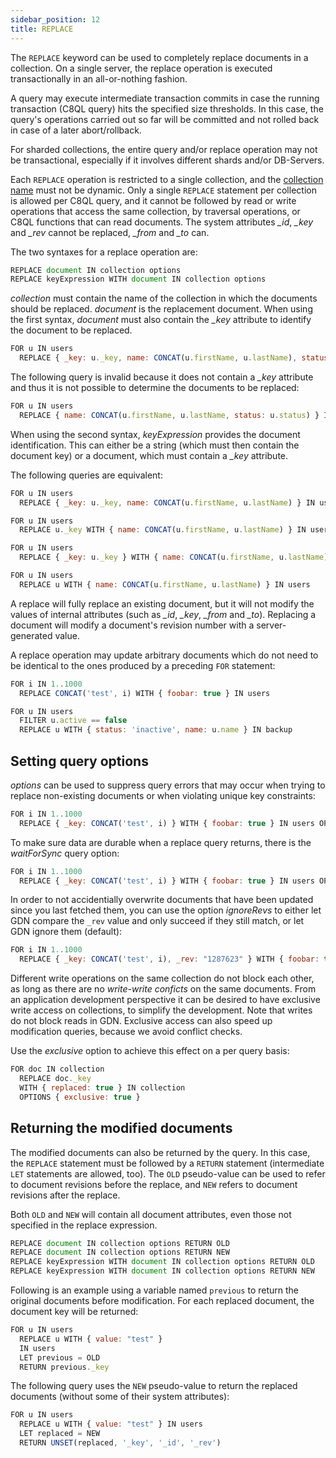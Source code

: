 ```yaml
---
sidebar_position: 12
title: REPLACE
---
```


The `REPLACE` keyword can be used to completely replace documents in a collection. On a single server, the replace operation is executed transactionally in an all-or-nothing fashion.

A query may execute intermediate transaction commits in case the running transaction (C8QL query) hits the specified size thresholds. In this case, the query's operations carried out so far will be committed and not rolled back in case of a later abort/rollback. 


For sharded collections, the entire query and/or replace operation may not be transactional, especially if it involves different shards and/or DB-Servers.

Each `REPLACE` operation is restricted to a single collection, and the [collection name](replace) must not be dynamic. Only a single `REPLACE` statement per collection is allowed per C8QL query, and it cannot be followed by read or write operations that access the same collection, by traversal operations, or C8QL functions that can read documents. The system attributes *_id*, *_key* and *_rev* cannot be replaced, *_from* and *_to* can.

The two syntaxes for a replace operation are:

```js
REPLACE document IN collection options
REPLACE keyExpression WITH document IN collection options
```

*collection* must contain the name of the collection in which the documents should be replaced. *document* is the replacement document. When using the first syntax, *document* must also contain the *_key* attribute to identify the document to be replaced. 

```js
FOR u IN users
  REPLACE { _key: u._key, name: CONCAT(u.firstName, u.lastName), status: u.status } IN users
```

The following query is invalid because it does not contain a *_key* attribute and thus it is not possible to determine the documents to be replaced:

```js
FOR u IN users
  REPLACE { name: CONCAT(u.firstName, u.lastName, status: u.status) } IN users
```

When using the second syntax, *keyExpression* provides the document identification. This can either be a string (which must then contain the document key) or a document, which must contain a *_key* attribute.

The following queries are equivalent:

```js
FOR u IN users
  REPLACE { _key: u._key, name: CONCAT(u.firstName, u.lastName) } IN users

FOR u IN users
  REPLACE u._key WITH { name: CONCAT(u.firstName, u.lastName) } IN users

FOR u IN users
  REPLACE { _key: u._key } WITH { name: CONCAT(u.firstName, u.lastName) } IN users

FOR u IN users
  REPLACE u WITH { name: CONCAT(u.firstName, u.lastName) } IN users
```

A replace will fully replace an existing document, but it will not modify the values of internal attributes (such as *_id*, *_key*, *_from* and *_to*). Replacing a document will modify a document's revision number with a server-generated value.

A replace operation may update arbitrary documents which do not need to be identical to the ones produced by a preceding `FOR` statement:

```js
FOR i IN 1..1000
  REPLACE CONCAT('test', i) WITH { foobar: true } IN users

FOR u IN users
  FILTER u.active == false
  REPLACE u WITH { status: 'inactive', name: u.name } IN backup
```

Setting query options
---------------------

*options* can be used to suppress query errors that may occur when trying to replace non-existing documents or when violating unique key constraints:

```js
FOR i IN 1..1000
  REPLACE { _key: CONCAT('test', i) } WITH { foobar: true } IN users OPTIONS { ignoreErrors: true }
```

To make sure data are durable when a replace query returns, there is the *waitForSync* 
query option:

```js
FOR i IN 1..1000
  REPLACE { _key: CONCAT('test', i) } WITH { foobar: true } IN users OPTIONS { waitForSync: true }
```

In order to not accidentially overwrite documents that have been updated since you last fetched them, you can use the option *ignoreRevs* to either let GDN compare the `_rev` value and only succeed if they still match, or let GDN ignore them (default):

```js
FOR i IN 1..1000
  REPLACE { _key: CONCAT('test', i), _rev: "1287623" } WITH { foobar: true } IN users OPTIONS { ignoreRevs: false }
```


Different write operations on the same collection do not block each other, as long as there are no _write-write conficts_ on the same documents. From an application development perspective it can be desired to have exclusive write access on collections, to simplify the development. Note that writes do not block reads in GDN. Exclusive access can also speed up modification queries, because we avoid conflict checks.

Use the *exclusive* option to achieve this effect on a per query basis:

```js
FOR doc IN collection
  REPLACE doc._key 
  WITH { replaced: true } IN collection 
  OPTIONS { exclusive: true }
```

Returning the modified documents
--------------------------------

The modified documents can also be returned by the query. In this case, the `REPLACE` statement must be followed by a `RETURN` statement (intermediate `LET` statements are allowed, too). The `OLD` pseudo-value can be used to refer to document revisions before the replace, and `NEW` refers to document revisions after the replace.

Both `OLD` and `NEW` will contain all document attributes, even those not specified in the replace expression.

```js
REPLACE document IN collection options RETURN OLD
REPLACE document IN collection options RETURN NEW
REPLACE keyExpression WITH document IN collection options RETURN OLD
REPLACE keyExpression WITH document IN collection options RETURN NEW
```

Following is an example using a variable named `previous` to return the original documents before modification. For each replaced document, the document key will be returned:

```js
FOR u IN users
  REPLACE u WITH { value: "test" } 
  IN users
  LET previous = OLD 
  RETURN previous._key
```

The following query uses the `NEW` pseudo-value to return the replaced documents (without some of their system attributes):

```js
FOR u IN users
  REPLACE u WITH { value: "test" } IN users
  LET replaced = NEW 
  RETURN UNSET(replaced, '_key', '_id', '_rev')
```
